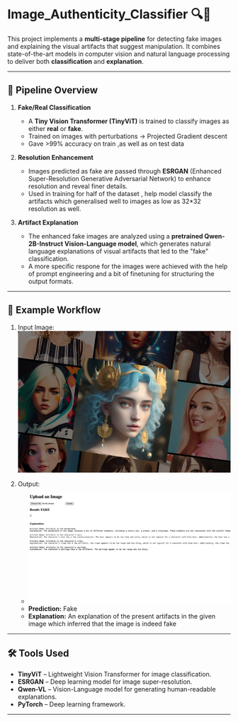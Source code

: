 # Image_Authenticity_Classifier 🔍🧠

This project implements a **multi-stage pipeline** for detecting fake images and explaining the visual artifacts that suggest manipulation. It combines state-of-the-art models in computer vision and natural language processing to deliver both **classification** and **explanation**.

---

## 🧬 Pipeline Overview

1. **Fake/Real Classification**
   - A **Tiny Vision Transformer (TinyViT)** is trained to classify images as either **real** or **fake**.
   - Trained on images with perturbations -> Projected Gradient descent
   -  Gave >99% accuracy on train ,as well as on test data 

2. **Resolution Enhancement**
   - Images predicted as fake are passed through **ESRGAN** (Enhanced Super-Resolution Generative Adversarial Network) to enhance resolution and reveal finer details.
   - Used in training for half of the dataset , help model classify the artifacts which generalised well to images as low as 32*32 resolution as well.

3. **Artifact Explanation**
   - The enhanced fake images are analyzed using a **pretrained Qwen-2B-Instruct Vision-Language model**, which generates natural language explanations of visual artifacts that led to the "fake" classification.
   - A more specific respone for the images were achieved with the help of prompt engineering and a bit of finetuning for structuring the output formats.

---
## 🧪 Example Workflow

1. Input Image:
   ![input](ai_image_copy.jpg)

2. Output:
   - ![input](ai_gen.jpg)
   - **Prediction:** Fake
   - **Explanation:**  An explanation of the present artifacts in the given image which inferred that the image is indeed fake
   

---


## 🛠️ Tools Used

- **TinyViT** – Lightweight Vision Transformer for image classification.
- **ESRGAN** – Deep learning model for image super-resolution.
- **Qwen-VL** – Vision-Language model for generating human-readable explanations.
- **PyTorch** – Deep learning framework.


---



